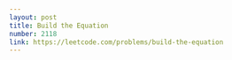 ```yaml
---
layout: post
title: Build the Equation
number: 2118
link: https://leetcode.com/problems/build-the-equation
---
```

